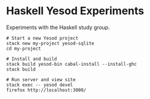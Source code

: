 # Haskell Yesod Experiments

Experiments with the Haskell study group.

    # Start a new Yesod project
    stack new my-project yesod-sqlite
    cd my-project

    # Install and build
    stack build yesod-bin cabal-install --install-ghc
    stack build

    # Run server and view site
    stack exec -- yesod devel
    firefox http://localhost:3000/
